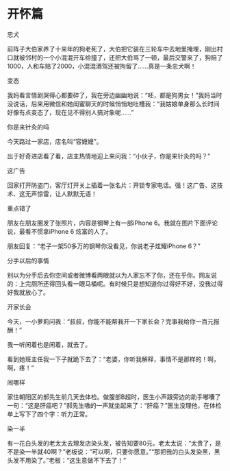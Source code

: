 # 开怀篇

忠犬 

前阵子大伯家养了十来年的狗老死了，大伯把它装在三轮车中去地里掩埋，刚出村口就被邻村的一个小混混开车给撞了，还把大伯骂了一顿，最后交警来了，狗赔了1000，人和车赔了2000，小混混酒驾还被拘留了……真是一条忠犬啊！ 

变态 

我妈看言情剧哭得心都要碎了，我在旁边幽幽地说：“呸，都是狗男女！”我妈当时没说话，后来用微信和她闺蜜聊天的时候悄悄地吐槽我：“我姑娘单身那么长时间好像有点变态了，现在见不得别人搞对象呢……” 

你是来针灸的吗 

今天路过一家店，店名叫“容嬷嬷”。 

出于好奇进店看了看，店主热情地迎上来问我：“小伙子，你是来针灸的吗？” 

这广告 

回家打开防盗门，客厅灯开关上插着一张名片：开锁专家电话。强！这广告、这技术、这无声惊雷，让人默默无语！ 

重点错了 

朋友在朋友圈发了张照片，内容是钢琴上有一部iPhone 6。我就在图片下面评论说，最看不惯拿iPhone 6 炫富的人了。 

朋友回复：“老子一架50多万的钢琴你没看见，你说老子炫耀iPhone 6？” 

分手以后的事情 

别以为分手后去你空间或者微博看两眼就以为人家忘不了你，还在乎你。网友说的：上完厕所还得回头看一眼马桶呢。有时候只是想知道你过得好不好，没我过得好我就放心了。 

开家长会 

今天，一小萝莉问我：“叔叔，你能不能帮我开一下家长会？完事我给你一百元报酬！” 

我一听闲着也是闲着，就去了。 

看到她班主任我一下子就跪下去了：“老婆，你听我解释，事情不是那样的！啊，啊，疼！” 

闹哪样 

家住朝阳区的郝先生前几天去体检。做腹部B超时，医生小声跟旁边的助手嘟囔了一句：“这是肝癌吧？”郝先生嗷的一声就坐起来了：“肝癌？”医生没理他，在体检单上写下了四个字：听力正常。 

染一半 

有一花白头发的老太太去理发店染头发，被告知要80元，老太太说：“太贵了，是不是染一半就40啊？”老板说：“可以啊，只要你愿意。”“那把我的白头发染黑，黑头发不用染了。”老板：“这生意做不下去了！”